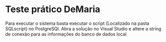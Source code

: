 # Teste prático DeMaria
Para executar o sistema basta executar o script (Localizado na pasta SQLscript) no PostgreSQl.
Abra a solução no Visual Studio e altere a string de conexão para as informações do banco de dados local
